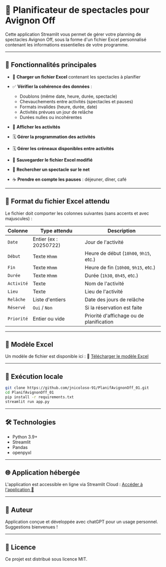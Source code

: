 # 🌟 Planificateur de spectacles pour Avignon Off

Cette application Streamlit vous permet de gérer votre planning de spectacles Avignon Off, sous la forme d'un fichier Excel personnalisé contenant les informations essentielles de votre programme.

---

## 🚀 Fonctionnalités principales

* 📂 **Charger un fichier Excel** contenant les spectacles à planifier
* ✅ **Vérifier la cohérence des données** :

  * Doublons (même date, heure, durée, spectacle)
  * Chevauchements entre activités (spectacles et pauses)
  * Formats invalides (heure, durée, date)
  * Activités prévues un jour de relâche
  * Durées nulles ou incohérentes
* 📅 **Afficher les activités** 
* 🗓️ **Gérer la programmation des activités**
* 🗓️ **Gérer les créneaux disponibles entre activités**
* 🔖 **Sauvegarder le fichier Excel modifié**
* 🔎 **Rechercher un spectacle sur le net**
* ☕ **Prendre en compte les pauses** : déjeuner, dîner, café

---

## 📜 Format du fichier Excel attendu

Le fichier doit comporter les colonnes suivantes (sans accents et avec majuscules) :

| Colonne     | Type attendu           | Description                                    |
| ----------- | ---------------------- | ---------------------------------------------- |
| `Date`      | Entier (ex : 20250722) | Jour de l'activité                             |
| `Début`     | Texte `Hhmm`           | Heure de début (`10h00`, `9h15`, etc.)         |
| `Fin`       | Texte `Hhmm`           | Heure de fin (`10h00`, `9h15`, etc.)           |
| `Durée`     | Texte `Hhmm`           | Durée (`1h30`, `0h45`, etc.)                   |
| `Activité`  | Texte                  | Nom de l'activité                              |
| `Lieu`      | Texte                  | Lieu de l'activité                             |
| `Relâche`   | Liste d'entiers        | Date des jours de relâche                      |
| `Réservé`   | `Oui` / `Non`          | Si la réservation est faite                    |
| `Priorité`  | Entier ou vide         | Priorité d'affichage ou de planification       |

---

## 📁 Modèle Excel

Un modèle de fichier est disponible ici :
📄 [Télécharger le modèle Excel](https://github.com/jnicoloso-91/PlanifAvignonOff_01/raw/main/Modèle%20Excel.xlsx)

---

## 🚧 Exécution locale

```bash
git clone https://github.com/jnicoloso-91/PlanifAvignonOff_01.git
cd PlanifAvignonOff_01
pip install -r requirements.txt
streamlit run app.py
```

---

## 🛠️ Technologies

* Python 3.9+
* Streamlit
* Pandas
* openpyxl

---

## 🌐 Application hébergée

L'application est accessible en ligne via Streamlit Cloud :
[Accéder à l'application 📅](https://planifavignon-05-hymtc4ahn5ap3e7pfetzvm.streamlit.app/)

---

## 🙋‍ Auteur

Application conçue et développée avec chatGPT pour un usage personnel.
Suggestions bienvenues !

---

## 📄 Licence

Ce projet est distribué sous licence MIT.
